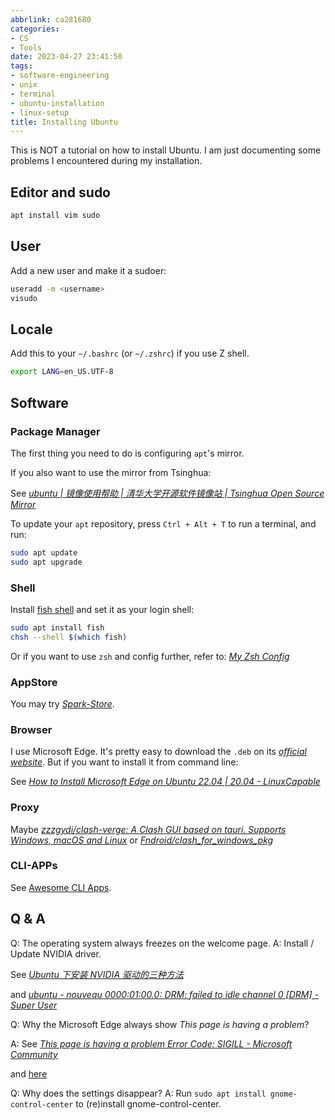 ```yaml
---
abbrlink: ca281680
categories:
- CS
- Tools
date: 2023-04-27 23:41:50
tags:
- software-engineering
- unix
- terminal
- ubuntu-installation
- linux-setup
title: Installing Ubuntu
---
```


This is NOT a tutorial on how to install Ubuntu. I am just documenting some problems I encountered during my installation.

<!--more-->

## Editor and sudo

```bash
apt install vim sudo
```

## User

Add a new user and make it a sudoer:

```bash
useradd -m <username>
visudo
```

## Locale

Add this to your `~/.bashrc` (or `~/.zshrc`) if you use Z shell.

```bash
export LANG=en_US.UTF-8
```

## Software

### Package Manager

The first thing you need to do is configuring `apt`'s mirror.

If you also want to use the mirror from Tsinghua:

See _[ubuntu | 镜像使用帮助 | 清华大学开源软件镜像站 | Tsinghua Open Source Mirror](https://mirrors.tuna.tsinghua.edu.cn/help/ubuntu/)_

To update your `apt` repository, press `Ctrl + Alt + T` to run a terminal, and run:

```bash
sudo apt update
sudo apt upgrade
```

### Shell

Install [fish shell](https://fishshell.com/) and set it as your login shell:

```bash
sudo apt install fish
chsh --shell $(which fish)
```

Or if you want to use `zsh` and config further, refer to: _[My Zsh Config](posts/3e5630f)_

### AppStore

You may try _[Spark-Store](https://gitee.com/deepin-community-store/spark-store)_.

### Browser

I use Microsoft Edge. It's pretty easy to download the `.deb` on its _[official website](https://www.microsoft.com/en-us/edge/download)_. But if you want to install it from command line:

See _[How to Install Microsoft Edge on Ubuntu 22.04 | 20.04 - LinuxCapable](https://www.linuxcapable.com/how-to-install-microsoft-edge-on-ubuntu-linux/)_

### Proxy

Maybe _[zzzgydi/clash-verge: A Clash GUI based on tauri. Supports Windows, macOS and Linux](https://github.com/zzzgydi/clash-verge)_ or _[Fndroid/clash_for_windows_pkg](https://github.com/Fndroid/clash_for_windows_pkg)_

### CLI-APPs

See [Awesome CLI Apps](/posts/d64ccd8c).

## Q & A

Q: The operating system always freezes on the welcome page.
A: Install / Update NVIDIA driver.

See _[Ubuntu 下安装 NVIDIA 驱动的三种方法](https://www.cnblogs.com/Leozi/p/13281224)_

and _[ubuntu - nouveau 0000:01:00.0: DRM: failed to idle channel 0 [DRM] - Super User](https://superuser.com/questions/1750975/nouveau-00000100-0-drm-failed-to-idle-channel-0-drm)_

Q: Why the Microsoft Edge always show _This page is having a problem_?

A: See _[This page is having a problem Error Code: SIGILL - Microsoft Community](https://answers.microsoft.com/en-us/microsoftedge/forum/all/this-page-is-having-a-problem-error-code-sigill/e2a09ac0-f243-40cb-a235-41abb2148f07)_

and [here](https://www.linuxcapable.com/how-to-install-microsoft-edge-on-ubuntu-linux/)

Q: Why does the settings disappear?
A: Run `sudo apt install gnome-control-center` to (re)install gnome-control-center.
